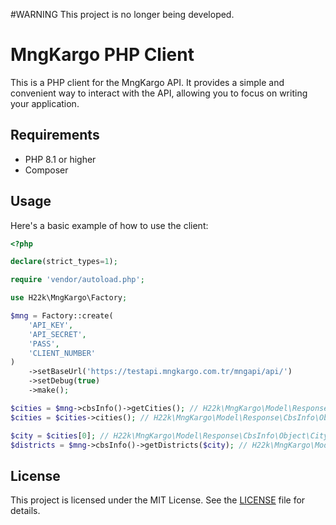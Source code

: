 #WARNING
This project is no longer being developed. 

# MngKargo PHP Client

This is a PHP client for the MngKargo API. It provides a simple and convenient way to interact with the API, allowing you to focus on writing your application.

## Requirements

- PHP 8.1 or higher
- Composer

[//]: # (## Installation)

[//]: # ()
[//]: # (Use Composer to install the MngKargo PHP Client:)

[//]: # ()
[//]: # (```bash)

[//]: # (composer require h22k/mngkargo)

[//]: # (```)

## Usage

Here's a basic example of how to use the client:

```php
<?php

declare(strict_types=1);

require 'vendor/autoload.php';

use H22k\MngKargo\Factory;

$mng = Factory::create(
    'API_KEY',
    'API_SECRET',
    'PASS',
    'CLIENT_NUMBER'
)
    ->setBaseUrl('https://testapi.mngkargo.com.tr/mngapi/api/')
    ->setDebug(true)
    ->make();

$cities = $mng->cbsInfo()->getCities(); // H22k\MngKargo\Model\Response\CbsInfo\CityResponse
$cities = $cities->cities(); // H22k\MngKargo\Model\Response\CbsInfo\Object\City[]

$city = $cities[0]; // H22k\MngKargo\Model\Response\CbsInfo\Object\City
$districts = $mng->cbsInfo()->getDistricts($city); // H22k\MngKargo\Model\Response\CbsInfo\DistrictResponse
```

[//]: # (For more detailed examples, see the [examples]&#40;./examples&#41; directory.)

[//]: # (## Contributing)

[//]: # ()
[//]: # (Contributions are welcome! Please read our [contributing guide]&#40;./CONTRIBUTING.md&#41; to get started.)

## License

This project is licensed under the MIT License. See the [LICENSE](./LICENSE) file for details.
